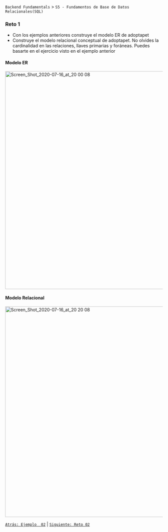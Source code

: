 `Backend Fundamentals` > `S5 - Fundamentos de Base de Datos Relacionales(SQL)` 
	
  ### Reto 1

  - Con los ejemplos anteriores construye el modelo ER de adoptapet
  - Construye el modelo relacional conceptual de adoptapet. No olvides la cardinalidad en las relaciones, llaves primarias y foráneas.
  Puedes basarte en el ejercicio visto en el ejemplo anterior

#### Modelo ER
  
  <img width="694" alt="Screen_Shot_2020-07-16_at_20 00 08" src="https://user-images.githubusercontent.com/13757596/87999488-9d4fb680-cac0-11ea-8da3-28e61b92207d.png">
  
#### Modelo Relacional

<img width="671" alt="Screen_Shot_2020-07-16_at_20 20 08" src="https://user-images.githubusercontent.com/13757596/87999490-a17bd400-cac0-11ea-9e18-69c6008c3503.png">

[`Atrás: Ejemplo  02`](https://github.com/beduExpert/A2-Backend-Fundamentals-2020/tree/master/Sesion-05/Ejemplo-02) | [`Siguiente: Reto 02`](https://github.com/beduExpert/A2-Backend-Fundamentals-2020/tree/master/Sesion-05/Reto-02)
